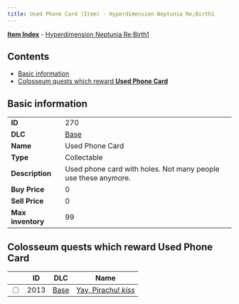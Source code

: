 ```yaml
---
title: Used Phone Card (Item) - Hyperdimension Neptunia Re;Birth1
---
```


[**Item Index**](/neptunia/rb1/item/index.html) - [Hyperdimension Neptunia Re;Birth1](/neptunia/rb1)

## Contents

- [Basic information](#basic-information)
- [Colosseum quests which reward **Used Phone Card**](#colosseum-quests-which-reward-used-phone-card)
## Basic information

|   |   |
| -- | -- |
| **ID** | 270 |
| **DLC** | [Base](/neptunia/rb1/dlc/1-base.html) |
| **Name** | Used Phone Card |
| **Type** | Collectable |
| **Description** | Used phone card with holes. Not many people use these anymore. |
| **Buy Price** | 0 |
| **Sell Price** | 0 |
| **Max inventory** | 99 |


## Colosseum quests which reward **Used Phone Card**

|    | ID | DLC | Name |
| -- | -- | --- | ---- |
| <input type="checkbox" id="rb1-colosseum-1-2013" class="trackbox" /> | 2013 | [Base](/neptunia/rb1/dlc/1-base.html) | [Yay, Pirachu! *kiss*](/neptunia/rb1/colosseum/1-2013-yay-pirachu-kiss.html) |
